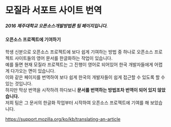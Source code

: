 # 모질라 서포트 사이트 번역

##### *2016 제주대학교 오픈소스개발방법론 팀 페이지입니다.*

#### 오픈소스 프로젝트에 기여하기

학생 신분으로 오픈소스 프로젝트에 보다 쉽게 기여하는 방법 중 하나로  오픈소스 프로젝트 사이트들의 영어 문서를 한글화하는 작업이 있습니다.  
예를 들면 현재 모질라 프로젝트는 그 진행이 영어로 되어있어 한국 개발자들에게 어렵게 다가오는 면이 있습니다.  
이와 같은 페이지를 번역하여 보다 쉽게 한국의 개발자들이 쉽게 접근할 수 있도록 할 수 있는 것입니다.  
하지만 막상 번역을 시작하려 하다보니 **문서를 번역하는 방법조차 번역이 되어 있지 않았습니다.**  
저희 팀은 그 문서의 한글화 작업부터 시작하여 오픈소스 프로젝트에 기여를 해 보았습니다.

https://support.mozilla.org/ko/kb/translating-an-article

